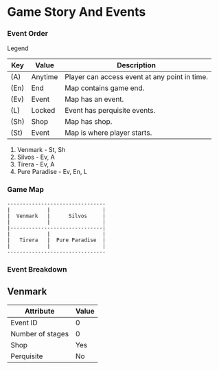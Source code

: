 # Game Story And Events

### Event Order
Legend

| Key | Value | Description |
|-----|-------|-------------|
| (A) | Anytime | Player can access event at any point in time. |
| (En) | End | Map contains game end. |
| (Ev) | Event | Map has an event. |
| (L)  | Locked | Event has perquisite events. |
| (Sh) | Shop | Map has shop. |
| (St) | Event | Map is where player starts. |

1. Venmark - St, Sh
2. Silvos - Ev, A
3. Tirera - Ev, A
4. Pure Paradise - Ev, En, L

### Game Map

```Plain
--------------------------------
|            |                 |
|  Venmark   |      Silvos     |
|            |                 |
|------------------------------|
|            |                 |
|   Tirera   |  Pure Paradise  |
|            |                 |
--------------------------------
```   

### Event Breakdown

## Venmark

| Attribute | Value |
|-----|-------|
| Event ID | 0 |
| Number of stages | 0 | 
| Shop | Yes |
| Perquisite | No |
